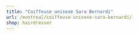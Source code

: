 ```yaml
---
title: "Coiffeuse unisexe Sara Bernardi"
url: /montreal/coiffeuse-unisexe-sara-bernardi/
shop: hairdresser
---
```

